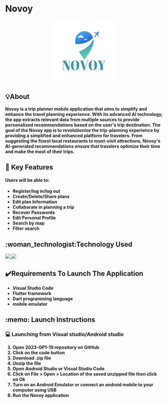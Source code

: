 # Novoy
<p align="center">
   <img src="https://github.com/Reemaalmansour/2023-GP1-19/blob/master/assets/logo.png" alt="Novoy logo" height="200" width="200">
</p>

<h2>💡About </h2>
<p><strong> 
Novoy is a trip planner mobile application that aims to simplify and enhance the travel planning experience. 
With its advanced AI technology, the app extracts relevant data from multiple sources to provide personalized recommendations based on the user's trip destination. 
The goal of the Novoy app is to revolutionize the trip-planning experience by providing a simplified and enhanced platform for travelers. 
From suggesting the finest local restaurants to must-visit attractions, Novoy's AI-generated recommendations ensure that travelers optimize their time and make the most of their trips.
<p> <strong>
  
<h2>🎯 Key Features </h2>
<h4>Users will be able to:</h4>
<ul>
<li> Register/log in/log out</li>
<li>Create/Delete/Share plans</li>
<li> Edit plan Information</li>
<li>Collaborate in planning a trip </li>
<li> Recover Passwords </li>
<li>Edit Personal Profile</li>
<li> Search by map</li>
<li> Filter search</li>
</ul>

<h2>:woman_technologist:Technology Used </h2>
<p>
  <a href="https://skillicons.dev">
    <img src="https://skillicons.dev/icons?i=flutter,dart&theme=light" />
  </a>
    <a href="https://skillicons.dev">
    <img src="https://skillicons.dev/icons?i=firebase&theme=light" />
  </a>
</p>  

<h2>✔️Requirements To Launch The Application</h2>
<ul>
<li> Visual Studio Code</li>
<li> Flutter framework </li>
<li> Dart programming language </li>
<li> mobile emulator </li>
</ul>
  
<h2>:memo: Launch Instructions</h2>
<h3>💻 Launching from Visual studio/Android studio</h3>
<ol>
<li> Open <strong>2023-GP1-19</strong> repository on GitHub</li>
<li> Click on the <strong> code</strong> button</li>
<li> Download <strong>.zip</strong> file</li>
<li> Unzip the file </li>
<li> Open <strong> Android Studio</strong> or <strong> Visual Studio Code</strong>  </li>
<li> Click on <strong> File > Open > Location</strong> of the saved unzipped file then click on Ok</li>
<li> Turn on an Android Emulator or connect an android mobile to your computer using USB </li>
<li> Run the <strong>Novoy </strong> application </li>
</ol>
